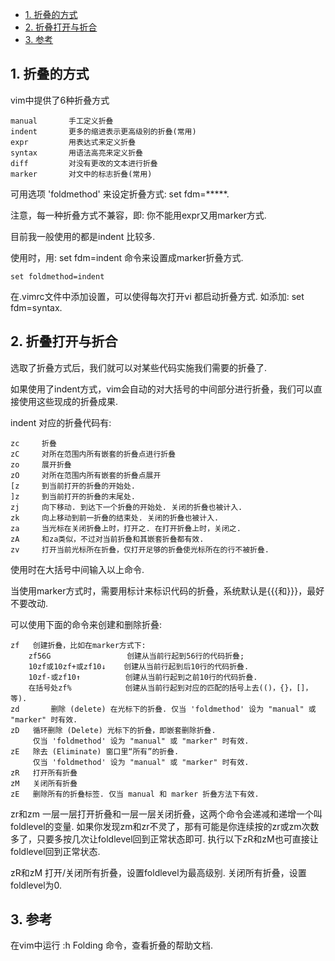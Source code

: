 
<!-- @import "[TOC]" {cmd="toc" depthFrom=1 depthTo=6 orderedList=false} -->

<!-- code_chunk_output -->

- [1. 折叠的方式](#1-折叠的方式)
- [2. 折叠打开与折合](#2-折叠打开与折合)
- [3. 参考](#3-参考)

<!-- /code_chunk_output -->

## 1. 折叠的方式

vim中提供了6种折叠方式

```
manual       手工定义折叠
indent       更多的缩进表示更高级别的折叠(常用)
expr         用表达式来定义折叠
syntax       用语法高亮来定义折叠
diff         对没有更改的文本进行折叠
marker       对文中的标志折叠(常用)
```

可用选项 'foldmethod' 来设定折叠方式: set fdm=*****. 

注意，每一种折叠方式不兼容，即: 你不能用expr又用marker方式. 

目前我一般使用的都是indent 比较多. 

使用时，用: set fdm=indent 命令来设置成marker折叠方式. 

```
set foldmethod=indent
```

在.vimrc文件中添加设置，可以使得每次打开vi 都启动折叠方式. 如添加: set fdm=syntax. 

## 2. 折叠打开与折合

选取了折叠方式后，我们就可以对某些代码实施我们需要的折叠了. 

如果使用了indent方式，vim会自动的对大括号的中间部分进行折叠，我们可以直接使用这些现成的折叠成果. 

indent 对应的折叠代码有: 

```
zc     折叠
zC     对所在范围内所有嵌套的折叠点进行折叠
zo     展开折叠
zO     对所在范围内所有嵌套的折叠点展开
[z     到当前打开的折叠的开始处. 
]z     到当前打开的折叠的末尾处. 
zj     向下移动. 到达下一个折叠的开始处. 关闭的折叠也被计入. 
zk     向上移动到前一折叠的结束处. 关闭的折叠也被计入. 
za     当光标在关闭折叠上时，打开之. 在打开折叠上时，关闭之.   
zA     和za类似，不过对当前折叠和其嵌套折叠都有效.   
zv     打开当前光标所在折叠，仅打开足够的折叠使光标所在的行不被折叠. 
```

使用时在大括号中间输入以上命令. 

当使用marker方式时，需要用标计来标识代码的折叠，系统默认是{{{和}}}，最好不要改动. 

可以使用下面的命令来创建和删除折叠: 

```
zf   创建折叠，比如在marker方式下: 
    zf56G                 创建从当前行起到56行的代码折叠; 
    10zf或10zf+或zf10↓    创建从当前行起到后10行的代码折叠. 
    10zf-或zf10↑          创建从当前行起到之前10行的代码折叠. 
    在括号处zf%            创建从当前行起到对应的匹配的括号上去(()，{}，[]，等). 
zd       删除 (delete) 在光标下的折叠. 仅当 'foldmethod' 设为 "manual" 或 "marker" 时有效. 
zD   循环删除 (Delete) 光标下的折叠，即嵌套删除折叠. 
     仅当 'foldmethod' 设为 "manual" 或 "marker" 时有效. 
zE   除去 (Eliminate) 窗口里“所有”的折叠. 
     仅当 'foldmethod' 设为 "manual" 或 "marker" 时有效. 
zR   打开所有折叠  
zM   关闭所有折叠  
zE   删除所有的折叠标签. 仅当 manual 和 marker 折叠方法下有效.  
```

zr和zm  一层一层打开折叠和一层一层关闭折叠，这两个命令会递减和递增一个叫foldlevel的变量. 如果你发现zm和zr不灵了，那有可能是你连续按的zr或zm次数多了，只要多按几次让foldlevel回到正常状态即可. 执行以下zR和zM也可直接让foldlevel回到正常状态. 

zR和zM  打开/关闭所有折叠，设置foldlevel为最高级别. 关闭所有折叠，设置foldlevel为0.  

## 3. 参考

在vim中运行 :h Folding 命令，查看折叠的帮助文档.   